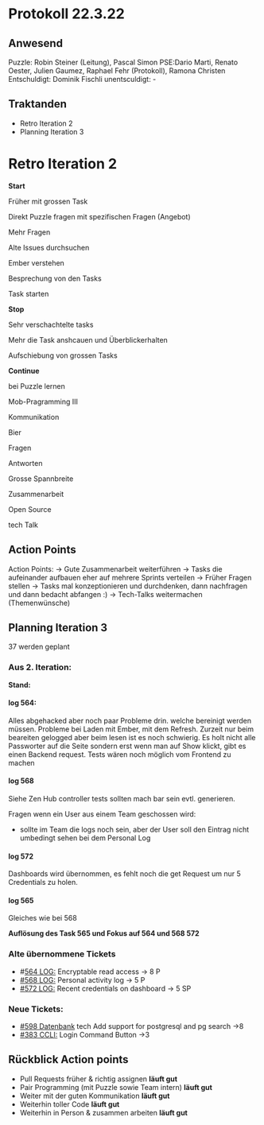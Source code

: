 # Protokoll 22.3.22

## Anwesend
Puzzle: Robin Steiner (Leitung), Pascal Simon
PSE:Dario Marti, Renato Oester, Julien Gaumez, Raphael Fehr (Protokoll), Ramona Christen
Entschuldigt: Dominik Fischli
unentsculdigt: -

## Traktanden
* Retro Iteration 2
* Planning Iteration 3

# Retro Iteration 2

**Start**

  Früher mit grossen Task
  
  Direkt Puzzle fragen mit spezifischen Fragen (Angebot)
  
  Mehr Fragen 
  
  Alte Issues durchsuchen
  
  Ember verstehen
  
  Besprechung von den Tasks 
  
  Task starten
  


**Stop**

  Sehr verschachtelte tasks 
  
  Mehr die Task anshcauen und Überblickerhalten
  
  Aufschiebung von grossen Tasks 
  


**Continue**

  bei Puzzle lernen 
  
  Mob-Pragramming III
  
  Kommunikation
  
  Bier
  
  Fragen 
  
  Antworten 
  
  Grosse Spannbreite 
  
  Zusammenarbeit
  
  Open Source 
  
  tech Talk
  
## Action Points
Action Points:
-> Gute Zusammenarbeit weiterführen
-> Tasks die aufeinander aufbauen eher auf mehrere Sprints verteilen
-> Früher Fragen stellen
-> Tasks mal konzeptionieren und durchdenken, dann nachfragen und dann bedacht abfangen :) 
-> Tech-Talks weitermachen (Themenwünsche)
   
## Planning Iteration 3
37 werden geplant
### Aus 2. Iteration:
**Stand:**
#### log 564:
Alles abgehacked aber noch paar Probleme drin. welche bereinigt werden müssen. Probleme bei Laden mit Ember, mit dem Refresh. Zurzeit nur beim beareiten gelogged
aber beim lesen ist es noch schwierig.
Es holt nicht alle Passworter auf die Seite sondern erst wenn man auf Show klickt, gibt es einen Backend request. 
Tests wären noch möglich vom Frontend zu machen

#### log 568
Siehe Zen Hub
controller tests sollten mach bar sein evtl. generieren. 

Fragen wenn ein User aus einem Team geschossen wird: 
- sollte im Team die logs noch sein, aber der User soll den Eintrag nicht umbedingt sehen bei dem Personal Log

#### log 572 
Dashboards wird übernommen, es fehlt noch die get Request um nur 5 Credentials zu holen. 

#### log 565 
Gleiches wie bei 568

**Auflösung des Task 565 und Fokus auf 564 und 568 572**


### Alte übernommene Tickets 
- #[564 LOG:](https://github.com/puzzle/cryptopus/issues/564) Encryptable read access -> 8 P
- [#568 LOG:](https://github.com/puzzle/cryptopus/issues/568) Personal activity log -> 5 P
- [#572 LOG:](https://github.com/puzzle/cryptopus/issues/572) Recent credentials on dashboard -> 5 SP
### Neue Tickets:
- [#598 Datenbank](https://github.com/puzzle/cryptopus/issues/598) tech Add support for postgresql and pg search ->8
- [#383 CCLI:](https://github.com/puzzle/cryptopus/issues/383) Login Command Button ->3 

## Rückblick Action points
* Pull Requests früher & richtig assignen **läuft gut**
* Pair Programming (mit Puzzle sowie Team intern) **läuft gut**
* Weiter mit der guten Kommunikation **läuft gut**
* Weiterhin toller Code **läuft gut**
* Weiterhin in Person & zusammen arbeiten **läuft gut**
